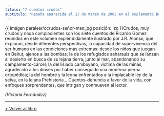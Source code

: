 ```yaml
---
titulo: "7 cuentos crudos"
subtitulo: "Reseña aparecida el 13 de marzo de 2008 en el suplemento Babelia."
---
```

{{ imágen paraleer/ccrudos-señor-man.jpg posición: izq }}Crudos, muy crudos y
nada complacientes son los siete cuentos de Ricardo Gómez reunidos en este
volumen espléndidamente ilustrado por J.R. Alonso, que exploran, desde
diferentes perspectivas, la capacidad de supervivencia del ser humano en las
condiciones más extremas: desde los niños que juegan en Beirut, ajenos a las
bombas; la de los refugiados saharauis que se lanzan al desierto en busca de
su lejana tierra, junto al mar, abandonando su campamento-cárcel; la del
lisiado camboyano, víctima de las minas, agradecido a los dioses por haber
conseguido una moderna pierna ortopédica; la del hombre y la leona
enfrentados a la implacable ley de la selva, en la lejana Prehistoria…
Cuentos-denuncia a favor de la vida, con enfoques sorprendentes, que intrigan
y conmueven al lector.

_(Victoria Fernández)_

* * *

[> Volver al libro](/mislibros/cuentos-crudos)

